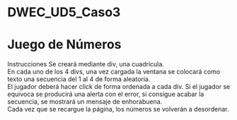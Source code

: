 # DWEC_UD5_Caso3
<h1>Juego de Números</h1>
Instrucciones
Se creará mediante div, una cuadrícula.<br>
En cada uno de los 4 divs, una vez cargada la ventana se colocará como texto una secuencia del 1 al 4 de forma aleatoria.<br>
El jugador deberá hacer click de forma ordenada a cada div. Si el jugador se equivoca se producirá una alerta con el error, si consigue acabar la secuencia, se mostrará un mensaje de enhorabuena.<br>
Cada vez que se recargue la página, los números se volverán a desordenar.
